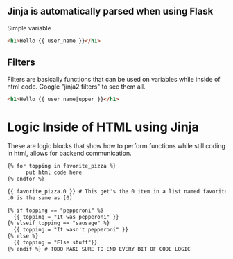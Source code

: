 ## Jinja is automatically parsed when using Flask

Simple variable
```html
<h1>Hello {{ user_name }}</h1>
```

## Filters

Filters are basically functions that can be used on variables while inside of html code. Google "jinja2 filters" to see them all.
```html
<h1>Hello {{ user_name|upper }}</h1>
```

# Logic Inside of HTML using Jinja

These are logic blocks that show how to perform functions while still coding in html, allows for backend communication.
```html
{% for topping in favorite_pizza %}
      put html code here
{% endfor %}

{{ favorite_pizza.0 }} # This get's the 0 item in a list named favorite_pizza
.0 is the same as [0]

{% if topping == "pepperoni" %}
  {{ topping = "It was pepperoni" }}
{% elseif topping == "sausage" %}
  {{ topping = "It wasn't pepperoni" }}
{% else %}
  {{ topping = "Else stuff"}}
{% endif %} # TODO MAKE SURE TO END EVERY BIT OF CODE LOGIC
```